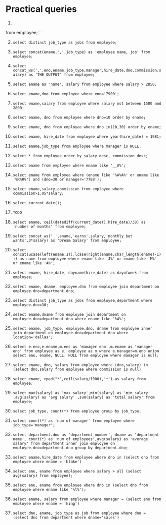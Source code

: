 # Practical queries

1. ```select eno as 'employee no', ename as 'employee name', job_type as 'job', hire_date as 'Hire Date'
from employee;```

2. ```select distinct job_type as jobs from employee;```

3. ```select concat(ename,',',job_type) as 'employee name, job' from employee;```

4. ```select concat_ws(',',eno,ename,job_type,manager,hire_date,dno,commission,salary) as 'THE OUTPUT' from employee;```

5. ```select ename as 'name', salary from employee where salary > 2850;```

6. ```select ename,dno from employee where eno='7900';```

7. ```select ename,salary from employee where salary not between 1500 and 2800;```

8. ```select ename, dno from employee where dno=10 order by ename;```

9. ```select ename, dno from employee where dno in(10,30) order by ename;```

10. ```select ename, hire_date from employee where year(hire_date) = 1981;```

11. ```select ename,job_type from employee where manager is NULL;```

12. ```select * from employee order by salary desc, commission desc;```

13. ```select ename from employee where ename like '__A%';```

14. ```select ename from employee where (ename like '%A%A%' or ename like '%R%R%') and (dno=30 or manager='7788');```

15. ```select ename,salary,commission from employee where commission>1.05*salary;```

16. ```select current_date();```

17. ```TODO```

18. ```select ename, ceil(datediff(current_date(),hire_date)/30) as 'number of months' from employee;```

19. ```select concat_ws(' ',ename,'earns',salary,'monthly but wants',3*salary) as 'Dream Salary' from employee;```

20. ```select concat(ucase(left(ename,1)),lcase(right(ename,char_length(ename)-1))) as name from employee where ename like 'J%' or ename like 'M%' or ename like 'A%';```

21. ```select ename, hire_date, dayname(hire_date) as dayofweek from employee;```

22. ```select ename, dname, employee.dno from employee join department on employee.dno=department.dno;```

23. ```select distinct job_type as jobs from employee,department where employee.dno=30;```

24. ```select ename,dname from employee join department on employee.dno=department.dno where ename like '%A%';```

25. ```select ename, job_type, employee.dno, dname from employee inner join department on employee.dno=department.dno where location='dallas';```

26. ```select e.eno,e.ename,m.eno as 'manager eno',m.ename as 'manager eno' from employee as e, employee as m where e.manager=m.eno union select eno, ename, NULL, NULL from employee where manager is null;```

27. ```select ename, dno, salary from employee where (dno,salary) in (select dno,salary from employee where commission is null)```

28. ```select ename, rpad("*",ceil(salary/1000),'*') as salary from employee;```

29. ```select max(salary) as 'max salary',min(salary) as 'min salary' ,avg(salary) as 'avg salary' ,sum(salary) as 'total salary' from employee;```

30. ```select job_type, count(*) from employee group by job_type;```

31. ```select count(*) as 'num of manager' from employee where job_type='manager';```

32. ```select department.dno as 'department number', dname as 'department name', count(*) as 'num of employees',avg(salary) as 'average salary' from department inner join employee on employee.dno=department.dno group by department.dno;```

33. ```select ename,hire_date from employee where dno in (select dno from employee where ename = 'blake')```

34. ```select eno, ename from employee where salary > all (select avg(salary) from employee);```

35. ```select eno, ename from employee where dno in (select dno from employee where ename like '%t%'); ```

36. ```select ename, salary from employee where manager = (select eno from employee where ename = 'king')```

37. ```select dno, ename, job_type as job from employee where dno = (select dno from department where dname='sales')```
